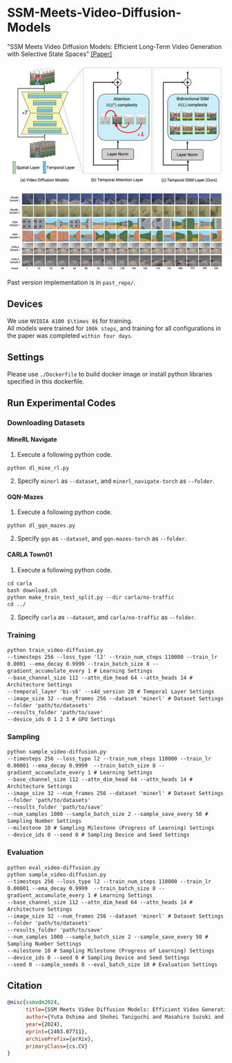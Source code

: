 # SSM-Meets-Video-Diffusion-Models

"SSM Meets Video Diffusion Models: Efficient Long-Term Video Generation with Selective State Spaces" [[Paper]](https://arxiv.org/abs/2403.07711)

![Image1](images/Figure1.png)

![Image2](images/figure3.png)  

Past version implementation is in `past_repo/`.

## Devices
We use `NVIDIA A100 $\times 8$` for training.  
All models were trained for `100k steps`, and training for all configurations in the paper was completed `within four days`.

## Settings
Please use `./Dockerfile` to build docker image or install python libraries specified in this dockerfile.

## Run Experimental Codes

### Downloading Datasets
#### MineRL Navigate
1. Execute a following python code.
```
python dl_mine_rl.py
```
2. Specify `minerl` as `--dataset`, and `minerl_navigate-torch` as `--folder`.

#### GQN-Mazes
1. Execute a following python code.
```
python dl_gqn_mazes.py
```
2. Specify `gqn` as `--dataset`, and `gqn-mazes-torch` as `--folder`.

#### CARLA Town01
1. Execute a following python code.
```
cd carla
bash download.sh
python make_train_test_split.py --dir carla/no-traffic
cd ../
```
2. Specify `carla` as `--dataset`, and `carla/no-traffic` as `--folder`.

### Training
```
python train_video-diffusion.py 
--timesteps 256 --loss_type 'l2' --train_num_steps 110000 --train_lr 0.0001 --ema_decay 0.9999 --train_batch_size 8 --gradient_accumulate_every 1 # Learning Settings
--base_channel_size 112 --attn_dim_head 64 --attn_heads 14 # Architecture Settings
--temporal_layer 'bi-s6' --s4d_version 20 # Temporal Layer Settings
--image_size 32 --num_frames 256 --dataset 'minerl' # Dataset Settings
--folder 'path/to/datasets' 
--results_folder 'path/to/save' 
--device_ids 0 1 2 3 # GPU Settings
```
### Sampling
```
python sample_video-diffusion.py
--timesteps 256 --loss_type l2 --train_num_steps 110000 --train_lr 0.00001 --ema_decay 0.9999  --train_batch_size 8 --gradient_accumulate_every 1 # Learning Settings
--base_channel_size 112 --attn_dim_head 64 --attn_heads 14 # Architecture Settings
--image_size 32 --num_frames 256 --dataset 'minerl' # Dataset Settings
--folder 'path/to/datasets' 
--results_folder 'path/to/save' 
--num_samples 1000 --sample_batch_size 2 --sample_save_every 50 # Sampling Number Settings
--milestone 10 # Sampling Milestone (Progress of Learning) Settings
--device_ids 0 --seed 0 # Sampling Device and Seed Settings
```
### Evaluation
```
python eval_video-diffusion.py 
python sample_video-diffusion.py
--timesteps 256 --loss_type l2 --train_num_steps 110000 --train_lr 0.00001 --ema_decay 0.9999  --train_batch_size 8 --gradient_accumulate_every 1 # Learning Settings
--base_channel_size 112 --attn_dim_head 64 --attn_heads 14 # Architecture Settings
--image_size 32 --num_frames 256 --dataset 'minerl' # Dataset Settings
--folder 'path/to/datasets' 
--results_folder 'path/to/save' 
--num_samples 1000 --sample_batch_size 2 --sample_save_every 50 # Sampling Number Settings
--milestone 10 # Sampling Milestone (Progress of Learning) Settings
--device_ids 0 --seed 0 # Sampling Device and Seed Settings                                                 
--seed 0 --sample_seeds 0 --eval_batch_size 10 # Evaluation Settings
```

## Citation

```bibtex
@misc{ssmvdm2024,
      title={SSM Meets Video Diffusion Models: Efficient Video Generation with Structured State Spaces}, 
      author={Yuta Oshima and Shohei Taniguchi and Masahiro Suzuki and Yutaka Matsuo},
      year={2024},
      eprint={2403.07711},
      archivePrefix={arXiv},
      primaryClass={cs.CV}
}
